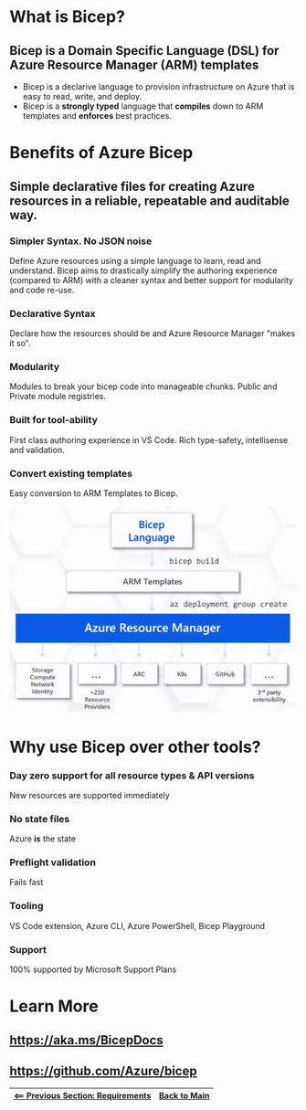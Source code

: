 # What is Bicep?

## Bicep is a Domain Specific Language (DSL) for Azure Resource Manager (ARM) templates

* Bicep is a declarive language to provision infrastructure on Azure that is easy to read, write, and deploy.
* Bicep is a **strongly typed** language that **compiles** down to ARM templates and **enforces** best practices.

# Benefits of Azure Bicep

## Simple declarative files for creating Azure resources in a reliable, repeatable and auditable way.

### Simpler Syntax. No JSON noise

Define Azure resources using a simple language to learn, read and understand. Bicep aims to drastically simplify the authoring experience (compared to ARM) with a cleaner syntax and better support for modularity and code re-use.

### Declarative Syntax

Declare how the resources should be and Azure Resource Manager "makes it so".

### Modularity

Modules to break your bicep code into manageable chunks. Public and Private module registries.

### Built for tool-ability

First class authoring experience in VS Code. Rich type-safety, intellisense and validation.

### Convert existing templates

Easy conversion to ARM Templates to Bicep.

![Bicep Language](bicep.jpg)
# Why use Bicep over other tools?

### Day zero support for all resource types & API versions

New resources are supported immediately

### No state files

Azure **is** the state

### Preflight validation

Fails fast

### Tooling

VS Code extension, Azure CLI, Azure PowerShell, Bicep Playground

### Support

100% supported by Microsoft Support Plans

# Learn More

## https://aka.ms/BicepDocs

## https://github.com/Azure/bicep

| [<== Previous Section: Requirements](Requirements.md) | [Back to Main](../README.md) |
|--|--|
